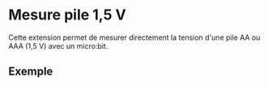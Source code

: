 # Mesure pile 1,5 V

Cette extension permet de mesurer directement la tension d'une pile AA ou AAA
(1,5 V) avec un micro:bit.

## Exemple
